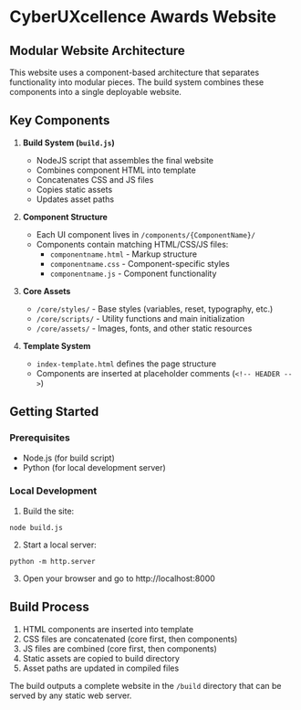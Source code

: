 # CyberUXcellence Awards Website

## Modular Website Architecture

This website uses a component-based architecture that separates functionality into modular pieces. The build system combines these components into a single deployable website.

## Key Components

1. **Build System (`build.js`)**
   - NodeJS script that assembles the final website
   - Combines component HTML into template
   - Concatenates CSS and JS files
   - Copies static assets
   - Updates asset paths

2. **Component Structure**
   - Each UI component lives in `/components/{ComponentName}/`
   - Components contain matching HTML/CSS/JS files:
     - `componentname.html` - Markup structure
     - `componentname.css` - Component-specific styles
     - `componentname.js` - Component functionality

3. **Core Assets**
   - `/core/styles/` - Base styles (variables, reset, typography, etc.)
   - `/core/scripts/` - Utility functions and main initialization
   - `/core/assets/` - Images, fonts, and other static resources

4. **Template System**
   - `index-template.html` defines the page structure
   - Components are inserted at placeholder comments (`<!-- HEADER -->`)

## Getting Started

### Prerequisites

- Node.js (for build script)
- Python (for local development server)

### Local Development

1. Build the site:
```
node build.js
```

2. Start a local server:
```
python -m http.server
```

3. Open your browser and go to http://localhost:8000

## Build Process

1. HTML components are inserted into template
2. CSS files are concatenated (core first, then components)
3. JS files are combined (core first, then components)
4. Static assets are copied to build directory
5. Asset paths are updated in compiled files

The build outputs a complete website in the `/build` directory that can be served by any static web server.

